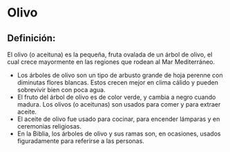 # Olivo

## Definición: 

El olivo (o aceituna) es la pequeña, fruta ovalada de un árbol de olivo, el cual crece mayormente en las regiones que rodean al Mar Mediterráneo.

* Los árboles de olivo son un tipo de arbusto grande de hoja perenne con diminutas flores blancas. Estos crecen mejor en clima cálido y pueden sobrevivir bien con poca agua.
* El fruto del árbol de olivo es de color verde, y cambia a negro cuando madura. Los olivos (o aceitunas) son usados para comer y para extraer aceite.
* El aceite de olivo fue usado para cocinar, para encender lámparas y en ceremonias religiosas.
* En la Biblia, los árboles de olivo y sus ramas son, en ocasiones, usados figuradamente para referirse a las personas.

